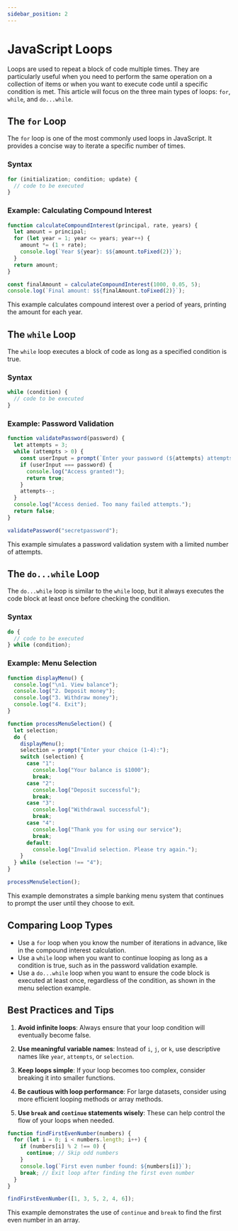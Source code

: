 ```yaml
---
sidebar_position: 2
---
```


# JavaScript Loops

Loops are used to repeat a block of code multiple times. They are particularly useful when you need to perform the same operation on a collection of items or when you want to execute code until a specific condition is met. This article will focus on the three main types of loops: `for`, `while`, and `do...while`.

## The `for` Loop

The `for` loop is one of the most commonly used loops in JavaScript. It provides a concise way to iterate a specific number of times.

### Syntax

```javascript
for (initialization; condition; update) {
  // code to be executed
}
```

### Example: Calculating Compound Interest

```javascript
function calculateCompoundInterest(principal, rate, years) {
  let amount = principal;
  for (let year = 1; year <= years; year++) {
    amount *= (1 + rate);
    console.log(`Year ${year}: $${amount.toFixed(2)}`);
  }
  return amount;
}

const finalAmount = calculateCompoundInterest(1000, 0.05, 5);
console.log(`Final amount: $${finalAmount.toFixed(2)}`);
```

This example calculates compound interest over a period of years, printing the amount for each year.

## The `while` Loop

The `while` loop executes a block of code as long as a specified condition is true.

### Syntax

```javascript
while (condition) {
  // code to be executed
}
```

### Example: Password Validation

```javascript
function validatePassword(password) {
  let attempts = 3;
  while (attempts > 0) {
    const userInput = prompt(`Enter your password (${attempts} attempts left):`);
    if (userInput === password) {
      console.log("Access granted!");
      return true;
    }
    attempts--;
  }
  console.log("Access denied. Too many failed attempts.");
  return false;
}

validatePassword("secretpassword");
```

This example simulates a password validation system with a limited number of attempts.

## The `do...while` Loop

The `do...while` loop is similar to the `while` loop, but it always executes the code block at least once before checking the condition.

### Syntax

```javascript
do {
  // code to be executed
} while (condition);
```

### Example: Menu Selection

```javascript
function displayMenu() {
  console.log("\n1. View balance");
  console.log("2. Deposit money");
  console.log("3. Withdraw money");
  console.log("4. Exit");
}

function processMenuSelection() {
  let selection;
  do {
    displayMenu();
    selection = prompt("Enter your choice (1-4):");
    switch (selection) {
      case "1":
        console.log("Your balance is $1000");
        break;
      case "2":
        console.log("Deposit successful");
        break;
      case "3":
        console.log("Withdrawal successful");
        break;
      case "4":
        console.log("Thank you for using our service");
        break;
      default:
        console.log("Invalid selection. Please try again.");
    }
  } while (selection !== "4");
}

processMenuSelection();
```

This example demonstrates a simple banking menu system that continues to prompt the user until they choose to exit.

## Comparing Loop Types

- Use a `for` loop when you know the number of iterations in advance, like in the compound interest calculation.
- Use a `while` loop when you want to continue looping as long as a condition is true, such as in the password validation example.
- Use a `do...while` loop when you want to ensure the code block is executed at least once, regardless of the condition, as shown in the menu selection example.

## Best Practices and Tips

1. **Avoid infinite loops**: Always ensure that your loop condition will eventually become false.

2. **Use meaningful variable names**: Instead of `i`, `j`, or `k`, use descriptive names like `year`, `attempts`, or `selection`.

3. **Keep loops simple**: If your loop becomes too complex, consider breaking it into smaller functions.

4. **Be cautious with loop performance**: For large datasets, consider using more efficient looping methods or array methods.

5. **Use `break` and `continue` statements wisely**: These can help control the flow of your loops when needed.

```javascript
function findFirstEvenNumber(numbers) {
  for (let i = 0; i < numbers.length; i++) {
    if (numbers[i] % 2 !== 0) {
      continue; // Skip odd numbers
    }
    console.log(`First even number found: ${numbers[i]}`);
    break; // Exit loop after finding the first even number
  }
}

findFirstEvenNumber([1, 3, 5, 2, 4, 6]);
```

This example demonstrates the use of `continue` and `break` to find the first even number in an array.
